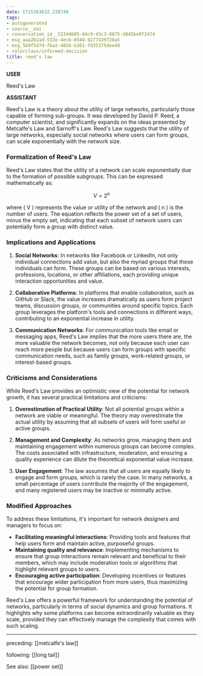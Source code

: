 ```yaml
---
date: 1715363632.228748
tags:
- autogenerated
- source__oai
- conversation_id__52344605-84c9-43c3-8875-d845be0f2474
- msg_aaa2b2ad-532e-4ecb-8548-9277439728a5
- msg_5b9f5d7d-f6a2-4856-b361-fd35375dee48
- colorclass/informed-decision
title: reed's law
---
```


**USER**

Reed's Law


**ASSISTANT**

Reed's Law is a theory about the utility of large networks, particularly those capable of forming sub-groups. It was developed by David P. Reed, a computer scientist, and significantly expands on the ideas presented by Metcalfe's Law and Sarnoff's Law. Reed's Law suggests that the utility of large networks, especially social networks where users can form groups, can scale exponentially with the network size.

### Formalization of Reed's Law

Reed's Law states that the utility of a network can scale exponentially due to the formation of possible subgroups. This can be expressed mathematically as:

$$ V = 2^n $$

where \( V \) represents the value or utility of the network and \( n \) is the number of users. The equation reflects the power set of a set of users, minus the empty set, indicating that each subset of network users can potentially form a group with distinct value.

### Implications and Applications

1. **Social Networks**: In networks like Facebook or LinkedIn, not only individual connections add value, but also the myriad groups that these individuals can form. These groups can be based on various interests, professions, locations, or other affiliations, each providing unique interaction opportunities and value.

2. **Collaborative Platforms**: In platforms that enable collaboration, such as GitHub or Slack, the value increases dramatically as users form project teams, discussion groups, or communities around specific topics. Each group leverages the platform's tools and connections in different ways, contributing to an exponential increase in utility.

3. **Communication Networks**: For communication tools like email or messaging apps, Reed's Law implies that the more users there are, the more valuable the network becomes, not only because each user can reach more people but because users can form groups with specific communication needs, such as family groups, work-related groups, or interest-based groups.

### Criticisms and Considerations

While Reed's Law provides an optimistic view of the potential for network growth, it has several practical limitations and criticisms:

1. **Overestimation of Practical Utility**: Not all potential groups within a network are viable or meaningful. The theory may overestimate the actual utility by assuming that all subsets of users will form useful or active groups.

2. **Management and Complexity**: As networks grow, managing them and maintaining engagement within numerous groups can become complex. The costs associated with infrastructure, moderation, and ensuring a quality experience can dilute the theoretical exponential value increase.

3. **User Engagement**: The law assumes that all users are equally likely to engage and form groups, which is rarely the case. In many networks, a small percentage of users contribute the majority of the engagement, and many registered users may be inactive or minimally active.

### Modified Approaches

To address these limitations, it's important for network designers and managers to focus on:

- **Facilitating meaningful interactions**: Providing tools and features that help users form and maintain active, purposeful groups.
- **Maintaining quality and relevance**: Implementing mechanisms to ensure that group interactions remain relevant and beneficial to their members, which may include moderation tools or algorithms that highlight relevant groups to users.
- **Encouraging active participation**: Developing incentives or features that encourage wider participation from more users, thus maximizing the potential for group formation.

Reed's Law offers a powerful framework for understanding the potential of networks, particularly in terms of social dynamics and group formations. It highlights why some platforms can become extraordinarily valuable as they scale, provided they can effectively manage the complexity that comes with such scaling.


---

preceding: [[metcalfe's law]]  


following: [[long tail]]

See also: [[power set]]